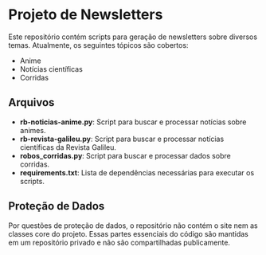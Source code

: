 # Projeto de Newsletters

Este repositório contém scripts para geração de newsletters sobre diversos temas. Atualmente, os seguintes tópicos são cobertos:

- Anime
- Notícias científicas
- Corridas

## Arquivos

- **rb-noticias-anime.py**: Script para buscar e processar notícias sobre animes.
- **rb-revista-galileu.py**: Script para buscar e processar notícias científicas da Revista Galileu.
- **robos_corridas.py**: Script para buscar e processar dados sobre corridas.
- **requirements.txt**: Lista de dependências necessárias para executar os scripts.

## Proteção de Dados

Por questões de proteção de dados, o repositório não contém o site nem as classes core do projeto. Essas partes essenciais do código são mantidas em um repositório privado e não são compartilhadas publicamente.
